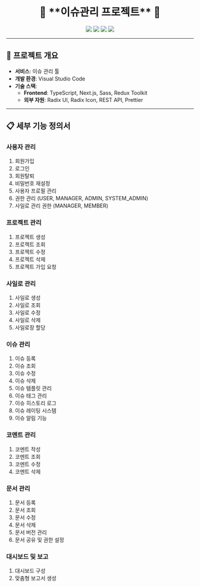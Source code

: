<h1 align="center">🙌 **이슈관리 프로젝트** 🙌</h1>

<p align="center">
  <img src="https://img.shields.io/badge/-NextJS-05122A?style=flat&logo=Next.js&logoColor=white"/>
  <img src="https://img.shields.io/badge/-TypeScript-05122A?style=flat&logo=Typescript&logoColor=blue"/>
  <img src="https://img.shields.io/badge/-SASS-05122A?style=flat&logo=Sass&logoColor=red"/>
  <img src="https://img.shields.io/badge/-Redux%20Toolkit-05122A?style=flat&logo=Redux&logoColor=white"/>
</p>

---

## 📌 **프로젝트 개요**

- **서비스**: 이슈 관리 툴
- **개발 환경**: Visual Studio Code
- **기술 스택**: 
  - **Frontend**: TypeScript, Next.js, Sass, Redux Toolkit
  - **외부 자원**: Radix UI, Radix Icon, REST API, Prettier

---

## 📋 **세부 기능 정의서**

### **사용자 관리**
1. 회원가입
2. 로그인
3. 회원탈퇴
4. 비밀번호 재설정
5. 사용자 프로필 관리
6. 권한 관리 (USER, MANAGER, ADMIN, SYSTEM_ADMIN)
7. 사일로 관리 권한 (MANAGER, MEMBER)

### **프로젝트 관리**
1. 프로젝트 생성
2. 프로젝트 조회
3. 프로젝트 수정
4. 프로젝트 삭제
5. 프로젝트 가입 요청

### **사일로 관리**
1. 사일로 생성
2. 사일로 조회
3. 사일로 수정
4. 사일로 삭제
5. 사일로장 할당

### **이슈 관리**
1. 이슈 등록
2. 이슈 조회
3. 이슈 수정
4. 이슈 삭제
5. 이슈 템플릿 관리
6. 이슈 태그 관리
7. 이슈 히스토리 로그
8. 이슈 레이팅 시스템
9. 이슈 알림 기능

### **코멘트 관리**
1. 코멘트 작성
2. 코멘트 조회
3. 코멘트 수정
4. 코멘트 삭제

### **문서 관리**
1. 문서 등록
2. 문서 조회
3. 문서 수정
4. 문서 삭제
5. 문서 버전 관리
6. 문서 공유 및 권한 설정

### **대시보드 및 보고**
1. 대시보드 구성
2. 맞춤형 보고서 생성


